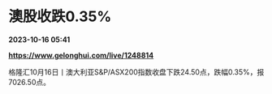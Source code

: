 # 澳股收跌0.35%

**2023-10-16 05:41**

**https://www.gelonghui.com/live/1248814**

格隆汇10月16日丨澳大利亚S&P/ASX200指数收盘下跌24.50点，跌幅0.35%，报7026.50点。